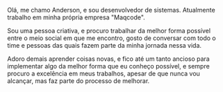 Olá, me chamo Anderson, e sou desenvolvedor de sistemas. Atualmente trabalho em minha própria empresa "Maqcode".

Sou uma pessoa criativa, e procuro trabalhar da melhor forma possível entre o meio social em que me encontro, gosto de conversar com todo o time e pessoas das quais fazem parte da minha jornada nessa vida.

Adoro demais aprender coisas novas, e fico até um tanto ancioso para implementar algo da melhor forma que eu conheço possível, e sempre procuro a excelência em meus trabalhos, apesar de que nunca vou alcançar, mas faz parte do processo de melhorar.
